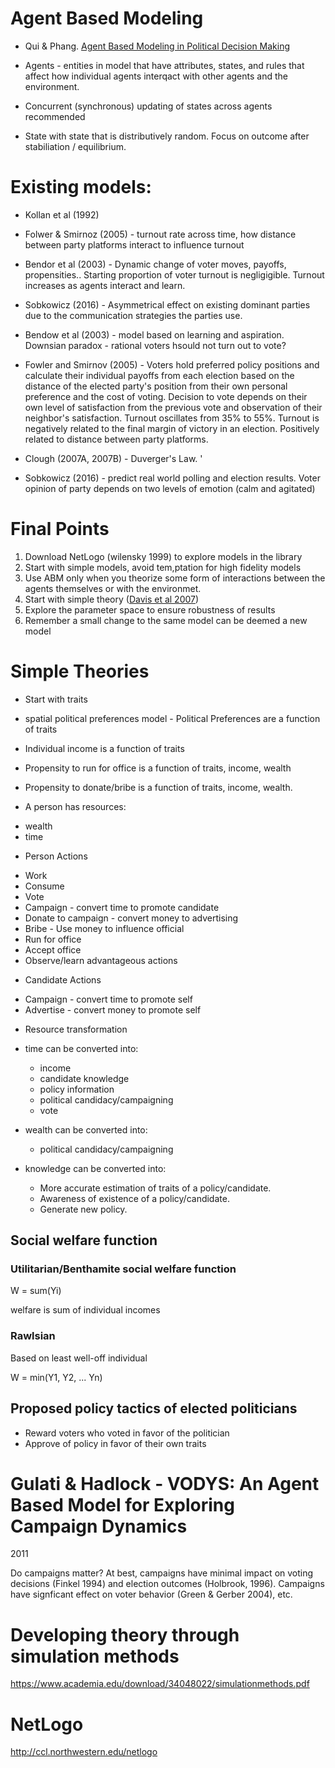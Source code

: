 

# Agent Based Modeling 

* Qui & Phang. [Agent Based Modeling in Political Decision Making](https://www.researchgate.net/profile/Lin_Qiu7/publication/332071248_Agent-based_Modeling_in_Political_Decision_Making/links/5e5a8fe592851cefa1d1d5a0/Agent-based-Modeling-in-Political-Decision-Making.pdf?origin=publication_detail)


* Agents - entities in model that have attributes, states, and rules that affect
how individual agents interqact with other agents and the environment. 
* Concurrent (synchronous) updating of states across agents recommended
* State with state that is distributively random. Focus on outcome 
after stabiliation / equilibrium.


# Existing models:

- Kollan et al (1992) 
- Folwer & Smirnoz (2005) - turnout rate across time, how distance between 
party platforms interact to influence turnout

- Bendor et al (2003) - Dynamic change of voter moves, payoffs, propensities..
Starting proportion of voter turnout is negligigible. Turnout increases as agents 
interact and learn.

- Sobkowicz (2016) - Asymmetrical effect on existing dominant parties 
due to the communication strategies the parties use.

- Bendow et al (2003) - model based on learning and aspiration. 
Downsian paradox - rational voters hsould not turn out to vote?

- Fowler and Smirnov (2005) - Voters hold preferred policy positions and calculate
their individual payoffs from each election based on the distance
of the elected party's position from their own personal preference and the cost
of voting. Decision to vote depends on their own level of satisfaction 
from the previous vote and observation of their neighbor's satisfaction.
Turnout oscillates from 35% to 55%. Turnout is negatively related to the final 
margin of victory in an election. Positively related to distance between party platforms.

- Clough (2007A, 2007B) - Duverger's Law. '

- Sobkowicz (2016) - predict real world polling and election results. 
Voter opinion of party depends on two levels of emotion (calm and agitated)

# Final Points

1. Download NetLogo (wilensky 1999) to explore models in the library
2. Start with simple models, avoid tem,ptation for high fidelity models
3. Use ABM only when you theorize some form of interactions between the agents
themselves or with the environmet. 
4. Start with simple theory ([Davis et al 2007](https://www.academia.edu/download/34048022/simulationmethods.pdf))
5. Explore the parameter space to ensure robustness of results
6. Remember a small change to the same model can be deemed a new model


# Simple Theories

* Start with traits
* spatial political preferences model - Political Preferences are a function of traits
* Individual income is a function of traits
* Propensity to run for office is a function of traits, income, wealth
* Propensity to donate/bribe is a function of traits, income, wealth. 

* A person has resources:
 - wealth
 - time


* Person Actions
 - Work
 - Consume
 - Vote
 - Campaign - convert time to promote candidate
 - Donate to campaign - convert money to advertising
 - Bribe - Use money to influence official
 - Run for office
 - Accept office
 - Observe/learn advantageous actions
 
* Candidate Actions
 - Campaign - convert time to promote self
 - Advertise - convert money to promote self
  
 
* Resource transformation 
 - time can be converted into:
   - income
   - candidate knowledge
   - policy information
   - political candidacy/campaigning
   - vote
   
 - wealth can be converted into:
   - political candidacy/campaigning
   
 - knowledge can be converted into:
   - More accurate estimation of traits of a policy/candidate.
   - Awareness of existence of a policy/candidate.
   - Generate new policy. 
   
   
     
## Social welfare function

### Utilitarian/Benthamite social welfare function

W = sum(Yi)

welfare is sum of individual incomes


### Rawlsian

Based on least well-off individual

W = min(Y1, Y2, ... Yn)


## Proposed policy tactics of elected politicians

* Reward voters who voted in favor of the politician
* Approve of policy in favor of their own traits




# Gulati & Hadlock - VODYS: An Agent Based Model for Exploring Campaign Dynamics

2011

Do campaigns matter? At best, campaigns have minimal impact on voting decisions (Finkel 1994)
and election outcomes (Holbrook, 1996). Campaigns have signficant effect
on voter behavior (Green & Gerber 2004), etc. 


# Developing theory through simulation methods
https://www.academia.edu/download/34048022/simulationmethods.pdf

# NetLogo
http://ccl.northwestern.edu/netlogo


